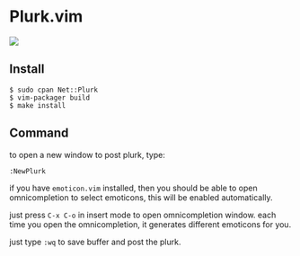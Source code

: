Plurk.vim
=======

![](http://cloud.github.com/downloads/c9s/plurk.vim/Screen_shot_2009-11-18_at_4.38.10_PM.png)

Install 
-------

    $ sudo cpan Net::Plurk
    $ vim-packager build 
    $ make install

Command
-------

to open a new window to post plurk, type:

    :NewPlurk

if you have `emoticon.vim` installed, then you should be able to open
omnicompletion to select emoticons, this will be enabled automatically.

just press `C-x C-o` in insert mode to open omnicompletion window.  each time
you open the omnicompletion, it generates different emoticons for you.

just type `:wq` to save buffer and post the plurk.
